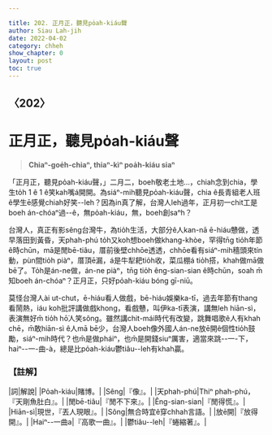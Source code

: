 ```yaml
---

title: 202. 正月正，聽見po̍ah-kiáu聲
author: Siau Lah-jih
date: 2022-04-02
category: chheh
show_chapter: 0
layout: post
toc: true
---
```

  
## 〈202〉
# 正月正，聽見po̍ah-kiáu聲
>**Chiaⁿ-goe̍h-chiaⁿ, thiaⁿ-kìⁿ poa̍h-kiáu siaⁿ**

「正月正，聽見po̍ah-kiáu聲，」二月二，boeh敬老土地…，chiah念到chia，學生to̍h 1 ê 1 ê笑kah嘴á開開。為siáⁿ-mih聽見po̍ah-kiáu聲，chia ê長青組老人班ê學生ē感覺chiah好笑--leh？因為in真了解，台灣人leh過年，正月初一chit工是boeh án-chóaⁿ過--ê，無po̍ah-kiáu，無，boeh創saⁿh？

台灣人，真正有影sêng台灣牛，為tio̍h生活，大部分ê人kan-nā ē-hiáu戇做，透早落田到黃昏，天phah-phú to̍h又koh想boeh做khang-khòe，罕得tn̄g tio̍h年節ê時chūn，mā是閒bē-tiâu，厝前後壁chhōe透透，chhōe看有siáⁿ-mih穡頭來tín動，pùn間tio̍h piàⁿ，厝頂ē漏，á是牛犁耙tio̍h收，菜瓜棚á tio̍h搭，khah做mā做bē了。To̍h是án-ne做，án-ne piàⁿ，tn̄g tio̍h êng-sian-sian ê時chūn，soah m̄知boeh án-chóaⁿ？正月正，只好po̍ah-kiáu bóng gī-niū。

莫怪台灣人ài ut-chut，ē-hiáu看人做戲，bē-hiáu娛樂ka-tī，過去年節有thang看鬧熱，iáu koh批評講做戲khong，看戲戇，叫伊ka-tī表演，講無leh hiān-sì，表演無好m̄ tio̍h hō͘人笑sông。雖然講chit-mái時代有改變，跳舞唱歌ê人有khah chē，m̄敢hiān-sì ê人mā bē少，台灣人boeh像外國人án-ne放ē開ê個性tio̍h鼓勵，siáⁿ-mih時代？也m̄是做pháiⁿ，也m̄是開錢siuⁿ厲害，適當來跳--一-下，haiⁿ--一-曲-à，總是比po̍ah-kiáu鬱tiâu--leh有khah贏。

### 【註解】

|詞|解說|
|Po̍ah-kiáu|賭博。|
|Sêng|『像』。|
|天phah-phú|Thiⁿ phah-phú，『天剛魚肚白』。|
|閒bē-tiâu|『閒不下來』。|
|Êng-sian-sian|『閒得慌』。|
|Hiān-sì|現世，『丟人現眼』。|
|Sông|無合時宜ê穿chhah言語。|
|放ē開|『放得開』。|
|Haiⁿ--一曲a|『高歌一曲』。|
|鬱tiâu--leh|『蜷縮著』。|

